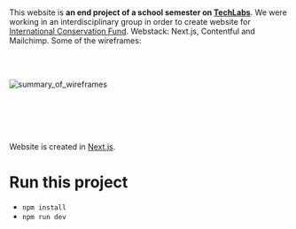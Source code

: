 <br/>

This website is <b> an end project of a school semester on [TechLabs](https://techlabs.org/)</b>. We were working in an interdisciplinary group in order to create website for [International Conservation Fund](https://www.linkedin.com/company/international-conservation-fund/). Webstack: Next.js, Contentful and Mailchimp. Some of the wireframes:

<br/>
<br/>

![summary_of_wireframes](https://user-images.githubusercontent.com/67165857/231404997-25efd202-9128-4e56-956d-e025eb766025.png)


<br/>
<br/>
<br/>
<br/>

Website is created in [Next.js](https://nextjs.org/learn).
# Run this project
- `npm install`
- `npm run dev`
